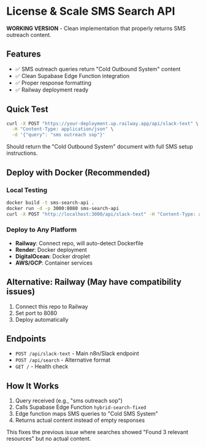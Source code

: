 # License & Scale SMS Search API

**WORKING VERSION** - Clean implementation that properly returns SMS outreach content.

## Features

- ✅ SMS outreach queries return "Cold Outbound System" content
- ✅ Clean Supabase Edge Function integration  
- ✅ Proper response formatting
- ✅ Railway deployment ready

## Quick Test

```bash
curl -X POST "https://your-deployment.up.railway.app/api/slack-text" \
  -H "Content-Type: application/json" \
  -d '{"query": "sms outreach sop"}'
```

Should return the "Cold Outbound System" document with full SMS setup instructions.

## Deploy with Docker (Recommended)

### Local Testing
```bash
docker build -t sms-search-api .
docker run -d -p 3000:8080 sms-search-api
curl -X POST "http://localhost:3000/api/slack-text" -H "Content-Type: application/json" -d '{"query": "sms outreach sop"}'
```

### Deploy to Any Platform
- **Railway**: Connect repo, will auto-detect Dockerfile
- **Render**: Docker deployment 
- **DigitalOcean**: Docker droplet
- **AWS/GCP**: Container services

## Alternative: Railway (May have compatibility issues)
1. Connect this repo to Railway  
2. Set port to 8080
3. Deploy automatically

## Endpoints

- `POST /api/slack-text` - Main n8n/Slack endpoint
- `POST /api/search` - Alternative format
- `GET /` - Health check

## How It Works

1. Query received (e.g., "sms outreach sop")
2. Calls Supabase Edge Function `hybrid-search-fixed`
3. Edge function maps SMS queries to "Cold SMS System"
4. Returns actual content instead of empty responses

This fixes the previous issue where searches showed "Found 3 relevant resources" but no actual content.